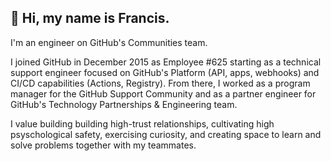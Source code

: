 ## 👋 Hi, my name is Francis.

I'm an engineer on GitHub's Communities team.

I joined GitHub in December 2015 as Employee #625 starting as a technical support engineer focused on GitHub's Platform (API, apps, webhooks) and CI/CD capabilities (Actions, Registry). From there, I worked as a program manager for the GitHub Support Community and as a partner engineer for GitHub's Technology Partnerships & Engineering team.

I value building building high-trust relationships, cultivating high psyschological safety, exercising curiosity, and creating space to learn and solve problems together with my teammates.
